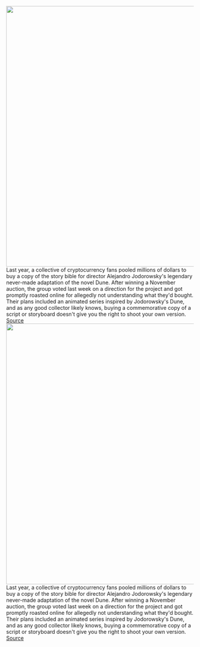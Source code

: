 <img src='https://cdn.vox-cdn.com/thumbor/5-9xUiH3Z3U07mj2OxrsXnYNq_A=/0x0:1066x790/1200x800/filters:focal(448x310:618x480)/cdn.vox-cdn.com/uploads/chorus_image/image/70400951/FJKO3wxXoAMGhVE.0.jpeg' width='700px' /><br/>
Last year, a collective of cryptocurrency fans pooled millions of dollars to buy a copy of the story bible for director Alejandro Jodorowsky's legendary never-made adaptation of the novel Dune. After winning a November auction, the group voted last week on a direction for the project and got promptly roasted online for allegedly not understanding what they'd bought. Their plans included an animated series inspired by Jodorowsky's Dune, and as any good collector likely knows, buying a commemorative copy of a script or storyboard doesn't give you the right to shoot your own version.
<a href='https://www.theverge.com/2022/1/17/22887948/jodorowsky-dune-bible-spice-dao-derivative-script'> Source <a/><img src='https://cdn.vox-cdn.com/thumbor/5-9xUiH3Z3U07mj2OxrsXnYNq_A=/0x0:1066x790/1200x800/filters:focal(448x310:618x480)/cdn.vox-cdn.com/uploads/chorus_image/image/70400951/FJKO3wxXoAMGhVE.0.jpeg' width='700px' /><br/>
Last year, a collective of cryptocurrency fans pooled millions of dollars to buy a copy of the story bible for director Alejandro Jodorowsky's legendary never-made adaptation of the novel Dune. After winning a November auction, the group voted last week on a direction for the project and got promptly roasted online for allegedly not understanding what they'd bought. Their plans included an animated series inspired by Jodorowsky's Dune, and as any good collector likely knows, buying a commemorative copy of a script or storyboard doesn't give you the right to shoot your own version.
<a href='https://www.theverge.com/2022/1/17/22887948/jodorowsky-dune-bible-spice-dao-derivative-script'> Source <a/>